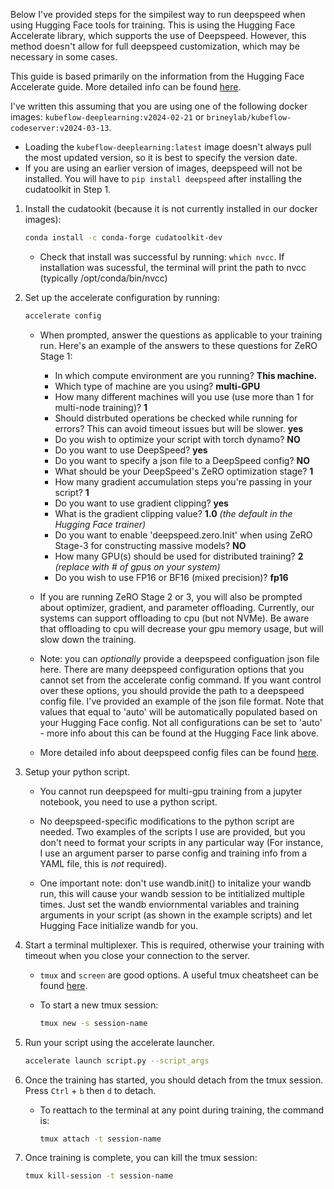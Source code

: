 Below I've provided steps for the simpilest way to run deepspeed when using Hugging Face tools for training. This is using the Hugging Face Accelerate library, which supports the use of Deepspeed. However, this method doesn't allow for full deepspeed customization, which may be necessary in some cases.

This guide is based primarily on the information from the Hugging Face Accelerate guide. More detailed info can be found [here](https://huggingface.co/docs/accelerate/en/usage_guides/deepspeed).

I've written this assuming that you are using one of the following docker images: `kubeflow-deeplearning:v2024-02-21` or `brineylab/kubeflow-codeserver:v2024-03-13`.
* Loading the `kubeflow-deeplearning:latest` image doesn't always pull the most updated version, so it is best to specify the version date.
* If you are using an earlier version of images, deepspeed will not be installed. You will have to `pip install deepspeed` after installing the cudatoolkit in Step 1.


1. Install the cudatookit (because it is not currently installed in our docker images):
    ```bash
    conda install -c conda-forge cudatoolkit-dev
    ``` 
    * Check that install was successful by running: `which nvcc`. If installation was sucessful, the terminal will print the path to nvcc (typically /opt/conda/bin/nvcc)

2. Set up the accelerate configuration by running: 
    ```bash
    accelerate config
    ```
    * When prompted, answer the questions as applicable to your training run. Here's an example of the answers to these questions for ZeRO Stage 1:
        * In which compute environment are you running? **This machine.**
        * Which type of machine are you using? **multi-GPU**
        * How many different machines will you use (use more than 1 for multi-node training)? **1**
        * Should distrbuted operations be checked while running for errors? This can avoid timeout issues but will be slower. **yes**
        * Do you wish to optimize your script with torch dynamo? **NO**
        * Do you want to use DeepSpeed? **yes**
        * Do you want to specify a json file to a DeepSpeed config? **NO**
        * What should be your DeepSpeed's ZeRO optimization stage? **1**
        * How many gradient accumulation steps you're passing in your script? **1**
        * Do you want to use gradient clipping? **yes**
        * What is the gradient clipping value? **1.0** *(the default in the Hugging Face trainer)*
        * Do you want to enable 'deepspeed.zero.Init' when using ZeRO Stage-3 for constructing massive models? **NO**
        * How many GPU(s) should be used for distributed training? **2** *(replace with # of gpus on your system)*
        * Do you wish to use FP16 or BF16 (mixed precision)? **fp16**

    * If you are running ZeRO Stage 2 or 3, you will also be prompted about optimizer, gradient, and parameter offloading. Currently, our systems can support offloading to cpu (but not NVMe). Be aware that offloading to cpu will decrease your gpu memory usage, but will slow down the training.

    * Note: you can *optionally* provide a deepspeed configuation json file here. There are many deepspeed configuration options that you cannot set from the accelerate config command. If you want control over these options, you should provide the path to a deepspeed config file. I've provided an example of the json file format. Note that values that equal to 'auto' will be automatically populated based on your Hugging Face config. Not all configurations can be set to 'auto' - more info about this can be found at the Hugging Face link above.

    * More detailed info about deepspeed config files can be found [here](https://www.deepspeed.ai/docs/config-json/).

3. Setup your python script. 
    
    * You cannot run deepspeed for multi-gpu training from a jupyter notebook, you need to use a python script.

    * No deepspeed-specific modifications to the python script are needed. Two examples of the scripts I use are provided, but you don't need to format your scripts in any particular way (For instance, I use an argument parser to parse config and training info from a YAML file, this is *not* required).

    * One important note: don't use wandb.init() to initalize your wandb run, this will cause your wandb session to be intitialized multiple times. Just set the wandb enviornmental variables and training arguments in your script (as shown in the example scripts) and let Hugging Face initialize wandb for you.

4. Start a terminal multiplexer. This is required, otherwise your training with timeout when you close your connection to the server. 
    
    * `tmux` and `screen` are good options. A useful tmux cheatsheet can be found [here](https://tmuxcheatsheet.com/).

    * To start a new tmux session:
        ```bash
        tmux new -s session-name
        ```

5. Run your script using the accelerate launcher.
    ```bash
    accelerate launch script.py --script_args
    ```

6. Once the training has started, you should detach from the tmux session. Press `Ctrl` + `b` then `d` to detach.

    * To reattach to the terminal at any point during training, the command is: 
        ```bash
        tmux attach -t session-name
        ```

7. Once training is complete, you can kill the tmux session: 
   
    ```bash
    tmux kill-session -t session-name
    ```
